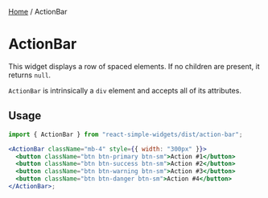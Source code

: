 [Home](../../../README.md) / ActionBar

# ActionBar

This widget displays a row of spaced elements. If no children are present, it returns `null`.

`ActionBar` is intrinsically a `div` element and accepts all of its attributes.

## Usage

```jsx
import { ActionBar } from "react-simple-widgets/dist/action-bar";

<ActionBar className="mb-4" style={{ width: "300px" }}>
  <button className="btn btn-primary btn-sm">Action #1</button>
  <button className="btn btn-success btn-sm">Action #2</button>
  <button className="btn btn-warning btn-sm">Action #3</button>
  <button className="btn btn-danger btn-sm">Action #4</button>
</ActionBar>;
```
